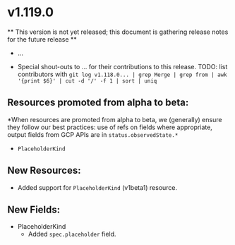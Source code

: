 # v1.119.0

** This version is not yet released; this document is gathering release notes for the future release **

* ...

* Special shout-outs to ... for their
  contributions to this release.
TODO: list contributors with `git log v1.118.0... | grep Merge | grep from | awk '{print $6}' | cut -d '/' -f 1 | sort | uniq`

## Resources promoted from alpha to beta:

*When resources are promoted from alpha to beta, we (generally) ensure they follow our best practices: use of refs on fields where appropriate,
output fields from GCP APIs are in `status.observedState.*`

* `PlaceholderKind`

## New Resources:

* Added support for `PlaceholderKind` (v1beta1) resource.

## New Fields:

* PlaceholderKind
  * Added `spec.placeholder` field.

